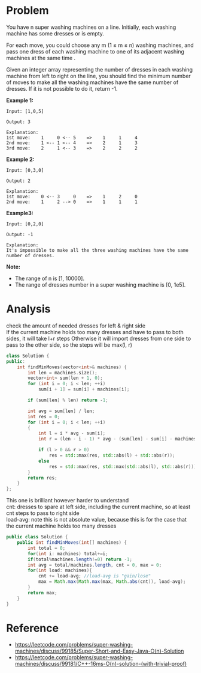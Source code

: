 # Problem

You have n super washing machines on a line. Initially, each washing machine has some dresses or is empty.

For each move, you could choose any m (1 ≤ m ≤ n) washing machines, and pass one dress of each washing machine to one of its adjacent washing machines at the same time .

Given an integer array representing the number of dresses in each washing machine from left to right on the line, you should find the minimum number of moves to make all the washing machines have the same number of dresses. If it is not possible to do it, return -1.

**Example 1:**
```
Input: [1,0,5]

Output: 3

Explanation: 
1st move:    1     0 <-- 5    =>    1     1     4
2nd move:    1 <-- 1 <-- 4    =>    2     1     3    
3rd move:    2     1 <-- 3    =>    2     2     2   
```

**Example 2:**
```
Input: [0,3,0]

Output: 2

Explanation: 
1st move:    0 <-- 3     0    =>    1     2     0    
2nd move:    1     2 --> 0    =>    1     1     1  
```

**Example3:**
```
Input: [0,2,0]

Output: -1

Explanation: 
It's impossible to make all the three washing machines have the same number of dresses. 
```

**Note:**
- The range of n is [1, 10000].
- The range of dresses number in a super washing machine is [0, 1e5].

# Analysis 
check the amount of needed dresses for left & right side  
If the current machine holds too many dresses and have to pass to both sides, it will take l+r steps
Otherwise it will import dresses from one side to pass to the other side, so the steps will be max(l, r)
```C++
class Solution {
public:
    int findMinMoves(vector<int>& machines) {
        int len = machines.size();
        vector<int> sum(len + 1, 0);
        for (int i = 0; i < len; ++i)
            sum[i + 1] = sum[i] + machines[i];

        if (sum[len] % len) return -1;

        int avg = sum[len] / len;
        int res = 0;
        for (int i = 0; i < len; ++i)
        {
            int l = i * avg - sum[i];
            int r = (len - i - 1) * avg - (sum[len] - sum[i] - machines[i]);

            if (l > 0 && r > 0)
                res = std::max(res, std::abs(l) + std::abs(r));
            else
                res = std::max(res, std::max(std::abs(l), std::abs(r)));
        }
        return res;
    }
};
```

This one is brilliant however harder to understand  
cnt: dresses to spare at left side, including the current machine, so at least cnt steps to pass to right side  
load-avg: note this is not absolute value, because this is for the case that the current machine holds too many dresses
```Java
public class Solution {
    public int findMinMoves(int[] machines) {
        int total = 0; 
        for(int i: machines) total+=i;
        if(total%machines.length!=0) return -1;
        int avg = total/machines.length, cnt = 0, max = 0;
        for(int load: machines){
            cnt += load-avg; //load-avg is "gain/lose"
            max = Math.max(Math.max(max, Math.abs(cnt)), load-avg);
        }
        return max;
    }
}
```

# Reference
- https://leetcode.com/problems/super-washing-machines/discuss/99185/Super-Short-and-Easy-Java-O(n)-Solution
- https://leetcode.com/problems/super-washing-machines/discuss/99181/C++-16ms-O(n)-solution-(with-trivial-proof)
